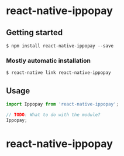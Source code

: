 # react-native-ippopay

## Getting started

`$ npm install react-native-ippopay --save`

### Mostly automatic installation

`$ react-native link react-native-ippopay`

## Usage
```javascript
import Ippopay from 'react-native-ippopay';

// TODO: What to do with the module?
Ippopay;
```
# react-native-ippopay
